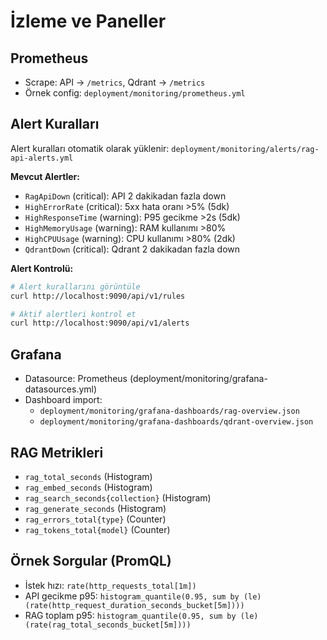 # İzleme ve Paneller

## Prometheus
- Scrape: API → `/metrics`, Qdrant → `/metrics`
- Örnek config: `deployment/monitoring/prometheus.yml`

## Alert Kuralları
Alert kuralları otomatik olarak yüklenir: `deployment/monitoring/alerts/rag-api-alerts.yml`

**Mevcut Alertler:**
- `RagApiDown` (critical): API 2 dakikadan fazla down
- `HighErrorRate` (critical): 5xx hata oranı >5% (5dk)
- `HighResponseTime` (warning): P95 gecikme >2s (5dk)
- `HighMemoryUsage` (warning): RAM kullanımı >80%
- `HighCPUUsage` (warning): CPU kullanımı >80% (2dk)
- `QdrantDown` (critical): Qdrant 2 dakikadan fazla down

**Alert Kontrolü:**
```bash
# Alert kurallarını görüntüle
curl http://localhost:9090/api/v1/rules

# Aktif alertleri kontrol et
curl http://localhost:9090/api/v1/alerts
```

## Grafana
- Datasource: Prometheus (deployment/monitoring/grafana-datasources.yml)
- Dashboard import:
  - `deployment/monitoring/grafana-dashboards/rag-overview.json`
  - `deployment/monitoring/grafana-dashboards/qdrant-overview.json`

## RAG Metrikleri
- `rag_total_seconds` (Histogram)
- `rag_embed_seconds` (Histogram)
- `rag_search_seconds{collection}` (Histogram)
- `rag_generate_seconds` (Histogram)
- `rag_errors_total{type}` (Counter)
 - `rag_tokens_total{model}` (Counter)

## Örnek Sorgular (PromQL)
- İstek hızı: `rate(http_requests_total[1m])`
- API gecikme p95: `histogram_quantile(0.95, sum by (le) (rate(http_request_duration_seconds_bucket[5m])))`
- RAG toplam p95: `histogram_quantile(0.95, sum by (le) (rate(rag_total_seconds_bucket[5m])))`
